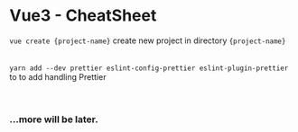 # Vue3 - CheatSheet

`vue create {project-name}` create new project in directory `{project-name}`<br />
<br />
<br />
`yarn add --dev prettier eslint-config-prettier eslint-plugin-prettier` to to add handling Prettier<br />
<br />
<br />
### ...more will be later.

